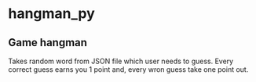 # hangman_py

## Game hangman

Takes random word from JSON file which user needs to guess. Every correct guess earns you 1 point and, every wron guess take one point out.